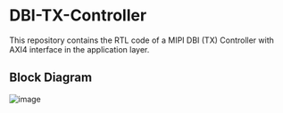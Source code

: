 # DBI-TX-Controller
This repository contains the RTL code of a MIPI DBI (TX) Controller with AXI4 interface in the application layer.

## Block Diagram
![image](https://github.com/user-attachments/assets/1f278d1f-e288-4eb2-a8e1-ed8357fa1d03)
